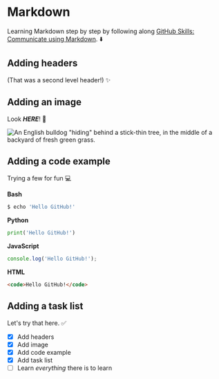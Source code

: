 # Markdown
Learning Markdown step by step by following along [GitHub Skills: Communicate using Markdown](https://github.com/skills/communicate-using-markdown). ⬇️

## Adding headers
(That was a second level header!) ✨

## Adding an image
Look ***HERE***! 🐶

![An English bulldog "hiding" behind a stick-thin tree, in the middle of a backyard of fresh green grass.](https://scontent.fmnl17-3.fna.fbcdn.net/v/t39.30808-6/368235067_710069177831619_7583702825864348919_n.jpg?_nc_cat=103&ccb=1-7&_nc_sid=730e14&_nc_ohc=JMBeNnRTu-MAX9Hk458&_nc_ht=scontent.fmnl17-3.fna&oh=00_AfCrKNi8a5Y5-ctMF-DywnE0g9XK-uHFA9npof1DR5BpRQ&oe=64ED40FE)

## Adding a code example
Trying a few for fun 💻

**Bash**

```bash
$ echo 'Hello GitHub!'
```

**Python**
```python
print('Hello GitHub!')
```

**JavaScript**
```js
console.log('Hello GitHub!');
```

**HTML**
```html
<code>Hello GitHub!</code>
```

## Adding a task list
Let's try that here. ✅
- [x] Add headers
- [x] Add image
- [x] Add code example
- [x] Add task list
- [ ] Learn *everything* there is to learn
